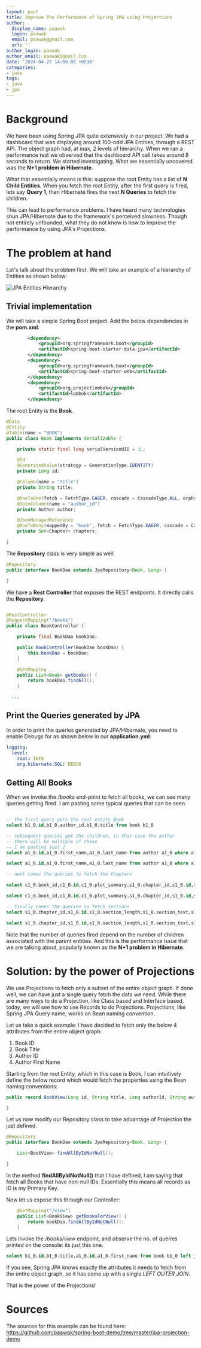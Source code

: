 ```yaml
---
layout: post
title: Improve The Performance of Spring JPA using Projections
author:
  display_name: paawak
  login: paawak
  email: paawak@gmail.com
  url: ''
author_login: paawak
author_email: paawak@gmail.com
date: '2024-04-27 14:00:00 +0530'
categories:
- java
tags:
- java
- jpa
---
```

# Background
We have been using Spring JPA quite extensively in our project. We had a dashboard that was displaying around 100-odd JPA Entities, through a REST API. The object graph had, at max, 2 levels of hierarchy. When we ran a performance test we observed that the dashboard API call takes around 8 seconds to return. We started investigating. What we essentially uncovered was the __N+1 problem in Hibernate__. 

What that essentially means is this: suppose the root Entity has a list of __N Child Entities__. When you fetch the root Entity, after the first query is fired, lets say __Query 1__, then Hibernate fires the next __N Queries__ to fetch the children.

 This can lead to performance problems. I have heard many technologies shun JPA/Hibernate due to the framework's perceived slowness. Though not entirely unfounded, what they do not know is how to improve the performance by using JPA's Projections.

# The problem at hand
Let's talk about the problem first. We will take an example of a hierarchy of Entities as shown below:

![JPA Entities Hierarchy](../assets/2024/04/jpa-projections-book-model.png)

## Trivial implementation

We will take a simple Spring Boot project. Add the below dependencies in the __pom.xml__:

```xml
		<dependency>
			<groupId>org.springframework.boot</groupId>
			<artifactId>spring-boot-starter-data-jpa</artifactId>
		</dependency>
		<dependency>
			<groupId>org.springframework.boot</groupId>
			<artifactId>spring-boot-starter-web</artifactId>
		</dependency>
		<dependency>
			<groupId>org.projectlombok</groupId>
			<artifactId>lombok</artifactId>
		</dependency>
```

The root Entity is the __Book__.

```java
@Data
@Entity
@Table(name = "BOOK")
public class Book implements Serializable {

    private static final long serialVersionUID = 1L;

    @Id
    @GeneratedValue(strategy = GenerationType.IDENTITY)
    private Long id;

    @Column(name = "title")
    private String title;

    @OneToOne(fetch = FetchType.EAGER, cascade = CascadeType.ALL, orphanRemoval = true)
    @JoinColumn(name = "author_id")
    private Author author;

    @JsonManagedReference
    @OneToMany(mappedBy = "book", fetch = FetchType.EAGER, cascade = CascadeType.ALL, orphanRemoval = true)
    private Set<Chapter> chapters;

}
```

The __Repository__ class is very simple as well:

```java
@Repository
public interface BookDao extends JpaRepository<Book, Long> {

}
```

We have a __Rest Controller__ that exposes the REST endpoints. It directly calls the __Repository__.

```java

@RestController
@RequestMapping("/books")
public class BookController {

	private final BookDao bookDao;

	public BookController(BookDao bookDao) {
		this.bookDao = bookDao;
	}

	@GetMapping
	public List<Book> getBooks() {
		return bookDao.findAll();
	}

  ...

```

## Print the Queries generated by JPA
In order to print the queries generated by JPA/Hibernate, you need to enable Debugs for as shown below in our __application.yml__:

```yaml
logging:
  level:
    root: INFO
    org.hibernate.SQL: DEBUG
```    

## Getting All Books

When we invoke the */books* end-point to fetch all books, we can see many queries getting fired. I am pasting some typical queries that can be seen.

```sql

-- the first query gets the root entity Book
select b1_0.id,b1_0.author_id,b1_0.title from book b1_0

-- subsequent queries get the children, in this case the author
-- there will be multiple of these
-- I am pasting just 2
select a1_0.id,a1_0.first_name,a1_0.last_name from author a1_0 where a1_0.id=?

select a1_0.id,a1_0.first_name,a1_0.last_name from author a1_0 where a1_0.id=?

-- next comes the queries to fetch the Chapters

select c1_0.book_id,c1_0.id,c1_0.plot_summary,s1_0.chapter_id,s1_0.id,s1_0.section_length,s1_0.section_text,s1_0.style,c1_0.title from chapter c1_0 left join section s1_0 on c1_0.id=s1_0.chapter_id where c1_0.book_id=?

select c1_0.book_id,c1_0.id,c1_0.plot_summary,s1_0.chapter_id,s1_0.id,s1_0.section_length,s1_0.section_text,s1_0.style,c1_0.title from chapter c1_0 left join section s1_0 on c1_0.id=s1_0.chapter_id where c1_0.book_id=?

-- finally comes the queries to fetch Sections
select s1_0.chapter_id,s1_0.id,s1_0.section_length,s1_0.section_text,s1_0.style from section s1_0 where s1_0.chapter_id=?

select s1_0.chapter_id,s1_0.id,s1_0.section_length,s1_0.section_text,s1_0.style from section s1_0 where s1_0.chapter_id=?

```

Note that the number of queries fired depend on the number of children associated with the parent entities. And this is the performance issue that we are talking about, popularly known as the __N+1 problem in Hibernate__.

# Solution: by the power of Projections
We use Projections to fetch only a subset of the entire object graph. If done well, we can have just a single query fetch the data we need. While there are many ways to do a Projection, like Class based and Interface based, today, we will see how to use Records to do Projections. Projections, like Spring JPA Query name, works on Bean naming convention.

Let us take a quick example: I have decided to fetch only the below 4 attributes from the entire object graph:
1. Book ID
1. Book Title
1. Author ID
1. Author First Name

Starting from the root Entity, which in this case is Book, I can intuitively define the below record which would fetch the properties using the Bean naming conventions:

```java
public record BookView(Long id, String title, Long authorId, String authorFirstName) {

}
```

Let us now modify our Repository class to take advantage of Projection the just defined.

```java
@Repository
public interface BookDao extends JpaRepository<Book, Long> {

	List<BookView> findAllByIdNotNull();

}
```

In the method __findAllByIdNotNull()__ that I have defined, I am saying that fetch all Books that have non-null IDs. Essentially this means all records as ID is my Primary Key.

Now let us expose this through our Controller:

```java
	@GetMapping("/view")
	public List<BookView> getBooksForView() {
		return bookDao.findAllByIdNotNull();
	}
```

Lets invoke the */books/view* endpoint, and observe the no. of queries printed on the console: its just this one.

```sql
select b1_0.id,b1_0.title,a1_0.id,a1_0.first_name from book b1_0 left join author a1_0 on a1_0.id=b1_0.author_id where b1_0.id is not null
```

If you see, Spring JPA knows exactly the attributes it needs to fetch from the entire object graph, so it has come up with a single *LEFT OUTER JOIN*. 

That is the power of the Projections!

# Sources
The sources for this example can be found here: <https://github.com/paawak/spring-boot-demo/tree/master/jpa-projection-demo>
